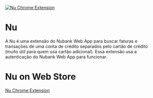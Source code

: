 [![Nu Chrome Extension](https://github.com/lucasfogliarini/nu/actions/workflows/publish_extension.yml/badge.svg)](https://github.com/lucasfogliarini/nu/actions/workflows/publish_extension.yml)

# Nu

A Nu é uma extensão do Nubank Web App para buscar faturas e transações de uma conta de crédito separados pelo cartão de crédito (muito útil para quem usa cartão adicional). Essa extensão usa a autenticação do Nubank Web App para funcionar.

# Nu on Web Store
[Nu Chrome Extension](https://chromewebstore.google.com/detail/lnhepaabgjdkidbkhlnikdlmcnlakpai)